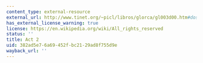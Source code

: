 ```yaml
---
content_type: external-resource
external_url: http://www.tinet.org/~picl/libros/glorca/gl003d00.htm#dos
has_external_license_warning: true
license: https://en.wikipedia.org/wiki/All_rights_reserved
status: ''
title: Act 2
uid: 382ad5e7-6a69-452f-bc21-29ad8f755d9e
wayback_url: ''
---
```

